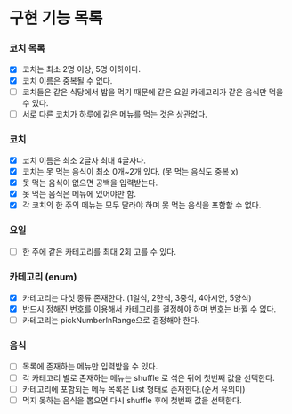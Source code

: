 # 구현 기능 목록

### 코치 목록

- [x] 코치는 최소 2명 이상, 5명 이하이다.
- [x] 코치 이름은 중복될 수 없다.
- [ ] 코치들은 같은 식당에서 밥을 먹기 때문에 같은 요일 카테고리가 같은 음식만 먹을 수 있다.
- [ ] 서로 다른 코치가 하루에 같은 메뉴를 먹는 것은 상관없다.

### 코치

- [x] 코치 이름은 최소 2글자 최대 4글자다.
- [x] 코치는 못 먹는 음식이 최소 0개~2개 있다. (못 먹는 음식도 중복 x)
- [x] 못 먹는 음식이 없으면 공백을 입력받는다.
- [x] 못 먹는 음식은 메뉴에 있어야만 함.
- [x] 각 코치의 한 주의 메뉴는 모두 달라야 하며 못 먹는 음식을 포함할 수 없다.

### 요일

- [ ] 한 주에 같은 카테고리를 최대 2회 고를 수 있다.

### 카테고리 (enum)

- [x] 카테고리는 다섯 종류 존재한다. (1일식, 2한식, 3중식, 4아시안, 5양식)
- [x] 반드시 정해진 번호를 이용해서 카테고리를 결정해야 하며 번호는 바뀔 수 없다.
- [ ] 카테고리는 pickNumberInRange으로 결정해야 한다.

### 음식

- [ ] 목록에 존재하는 메뉴만 입력받을 수 있다.
- [ ] 각 카테고리 별로 존재하는 메뉴는 shuffle 로 섞은 뒤에 첫번째 값을 선택한다.
- [ ] 카테고리에 포함되는 메뉴 목록은 List<String> 형태로 존재한다.(순서 유의미)
- [ ] 먹지 못하는 음식을 뽑으면 다시 shuffle 후에 첫번째 값을 선택한다.
